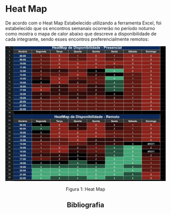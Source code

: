 # Heat Map

De acordo com o Heat Map Estabelecido utilizando a ferramenta Excel, foi estabelecido que os encontros semanais ocorrerão no período noturno como mostra o mapa de calor abaixo que descreve a disponibilidade de cada integrante, sendo esses encontros preferencialmente remotos:


![Heat Map](assets/heat.jpg)
<div align= "center">Figura 1: Heat Map <div\>


## Bibliografia

